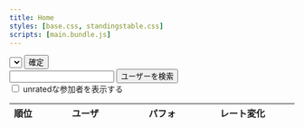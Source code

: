 ```yaml
---
title: Home
styles: [base.css, standingstable.css]
scripts: [main.bundle.js]
---
```


<div class="my-2">
    <div class="form-row my-0">
        <select class="form-control col-sm-6 col-md-5 col-lg-4" id="contest-selector"></select>
        <button type="button" class="btn col-sm-3 col-md-2 btn-primary" id="confirm-btn">確定</button>
    </div>
    <div class="form-row my-0">
        <input class="form-control col-sm-6 col-md-5 col-lg-4" id="username-search-input">
        <button type="button" class="btn col-sm-3 col-md-2 btn-outline-secondary" id="username-search-button">ユーザーを検索</button>
        <div class="invalid-feedback" id="username-search-alert"></div>
    </div>
    <div class="form-group row">
        <div class="custom-control custom-checkbox my-1 mx-2">
            <input type="checkbox" class="custom-control-input" id="show-unrated">
            <label class="custom-control-label" for="show-unrated" data-toggle="tooltip" title="表示のみで、その人の存在は計算に反映されません。" id="show-unrated-description">unratedな参加者を表示する</label>
        </div>
    </div>
</div>
<div class="row my-2">
    <table class="table table-bordered table-striped table-hover th-center td-center td-middle" id="standings">
        <thead>
            <tr>
                <th style="width:3%;white-space:nowrap;">順位</th>
                <th>ユーザ</th>
                <th style="width:84px;min-width:84px">パフォ</th>
                <th style="width:168px;min-width:168px">レート変化</th>
            </tr>
        </thead>
        <tbody id="standings-body"></tbody>
    </table>
</div>
